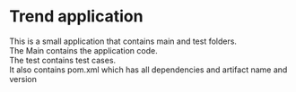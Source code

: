 # Trend application

This is a small application that contains main and test folders.  
The Main contains the application code.  
The test contains test cases.  
It also  contains pom.xml which has all dependencies and artifact name and version

